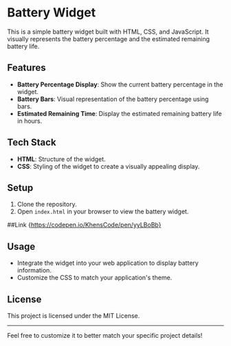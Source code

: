 

# Battery Widget

This is a simple battery widget built with HTML, CSS, and JavaScript. It visually represents the battery percentage and the estimated remaining battery life. 

## Features
- **Battery Percentage Display**: Show the current battery percentage in the widget.
- **Battery Bars**: Visual representation of the battery percentage using bars.
- **Estimated Remaining Time**: Display the estimated remaining battery life in hours.

## Tech Stack
- **HTML**: Structure of the widget.
- **CSS**: Styling of the widget to create a visually appealing display.


## Setup
1. Clone the repository.
2. Open `index.html` in your browser to view the battery widget.

##Link
{https://codepen.io/KhensCode/pen/yyLBoBb}
## Usage
- Integrate the widget into your web application to display battery information.
- Customize the CSS to match your application's theme.

## License
This project is licensed under the MIT License.

---

Feel free to customize it to better match your specific project details!

